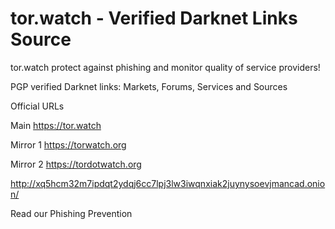 # tor.watch - Verified Darknet Links Source

tor.watch protect against phishing and monitor quality of service providers!

PGP verified Darknet links: Markets, Forums, Services and Sources

Official URLs

Main https://tor.watch

Mirror 1 https://torwatch.org

Mirror 2 https://tordotwatch.org

http://xq5hcm32m7ipdqt2ydqj6cc7lpj3lw3iwqnxiak2juynysoevjmancad.onion/

Read our Phishing Prevention
